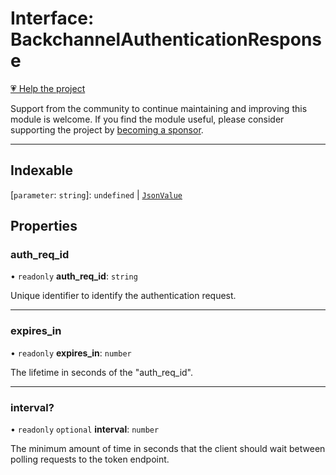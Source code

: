 # Interface: BackchannelAuthenticationResponse

[💗 Help the project](https://github.com/sponsors/panva)

Support from the community to continue maintaining and improving this module is welcome. If you find the module useful, please consider supporting the project by [becoming a sponsor](https://github.com/sponsors/panva).

***

## Indexable

 \[`parameter`: `string`\]: `undefined` \| [`JsonValue`](../type-aliases/JsonValue.md)

## Properties

### auth\_req\_id

• `readonly` **auth\_req\_id**: `string`

Unique identifier to identify the authentication request.

***

### expires\_in

• `readonly` **expires\_in**: `number`

The lifetime in seconds of the "auth_req_id".

***

### interval?

• `readonly` `optional` **interval**: `number`

The minimum amount of time in seconds that the client should wait between polling requests to
the token endpoint.
